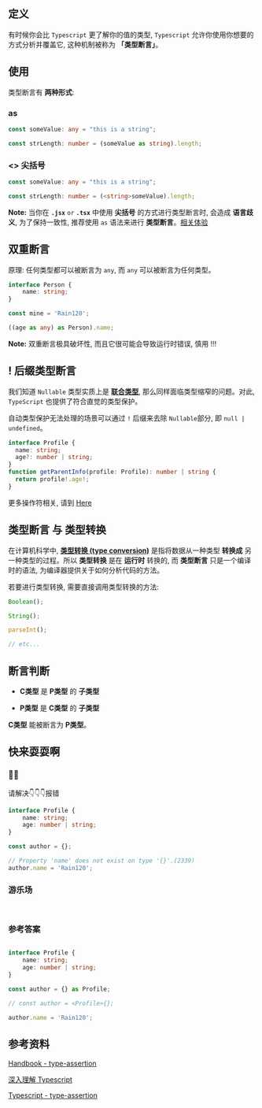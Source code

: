 ## 定义

有时候你会比 `Typescript` 更了解你的值的类型, `Typescript` 允许你使用你想要的方式分析并覆盖它, 这种机制被称为 **「类型断言」**。

## 使用

类型断言有 **两种形式**:

### as

```ts
const someValue: any = "this is a string";

const strLength: number = (someValue as string).length;
```

### <> 尖括号

```ts
const someValue: any = "this is a string";

const strLength: number = (<string>someValue).length;
```

**Note:** 当你在 **`.jsx`** `or` **`.tsx`** 中使用 **尖括号** 的方式进行类型断言时, 会造成 **语言歧义**, 为了保持一致性, 推荐使用 `as` 语法来进行 **类型断言**。[相关体验](https://www.typescriptlang.org/play?#code/JYOwLgpgTgZghgYwgAgApQPY2AGxQbwCgBIEOAWwgC5kBnMKUAcwG4S4nrkQBXcgI2jIAPnQbM2AX0KEEGEPWRweYABYYoyALzIAPOiy4IAPnyS2hZWo0A6MpW3IA5ACU4oAIwAmAAxPCQA)

## 双重断言

原理: 任何类型都可以被断言为 `any`, 而 `any` 可以被断言为任何类型。

```ts
interface Person {
	name: string;
}

const mine = 'Rain120';

((age as any) as Person).name;

```

**Note:** 双重断言极具破坏性, 而且它很可能会导致运行时错误, 慎用 !!!

## ! 后缀类型断言

我们知道 `Nullable` 类型实质上是 [**联合类型**](../advanced-types/union-types/README.md), 那么同样面临类型缩窄的问题。对此, `TypeScript` 也提供了符合直觉的类型保护。

自动类型保护无法处理的场景可以通过 `!` 后缀来去除 `Nullable`部分, 即 `null | undefined`。

```ts
interface Profile {
  name: string;
  age?: number | string;
}
function getParentInfo(profile: Profile): number | string {
  return profile!.age!;
}
```

更多操作符相关, 请到 [Here](../operator/README.md)

## 类型断言 与 类型转换

在计算机科学中, **[类型转换 (type conversion)](https://zh.wikipedia.org/zh-cn/%E7%B1%BB%E5%9E%8B%E8%BD%AC%E6%8D%A2)** 是指将数据从一种类型 **转换成** 另一种类型的过程。所以 **类型转换** 是在 **运行时** 转换的, 而 **类型断言** 只是一个编译时的语法, 为编译器提供关于如何分析代码的方法。

若要进行类型转换, 需要直接调用类型转换的方法:
```ts
Boolean();

String();

parseInt();

// etc...
```

## 断言判断

- **C类型** 是 **P类型** 的 **子类型**

- **P类型** 是 **C类型** 的 **子类型**

**C类型** 能被断言为 **P类型**。

## 快来耍耍啊

### 🌰🌰

<!-- 题目 -->

请解决👇👇👇报错

```ts
interface Profile {
	name: string;
	age: number | string;
}

const author = {};

// Property 'name' does not exist on type '{}'.(2339)
author.name = 'Rain120';

```

### 游乐场

<br />

<Editor
  value='// enjoy yourself'
/>

### 参考答案

```ts

interface Profile {
	name: string;
	age: number | string;
}

const author = {} as Profile;

// const author = <Profile>{};

author.name = 'Rain120';

```

## 参考资料

[Handbook - type-assertion](https://www.typescriptlang.org/docs/handbook/basic-types.html#type-assertions)

[深入理解 Typescript](https://jkchao.github.io/typescript-book-chinese/typings/typeAssertion.html)

[Typescript - type-assertion](https://ts.xcatliu.com/basics/type-assertion.html)
